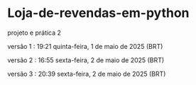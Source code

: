 # Loja-de-revendas-em-python
projeto e prática 2 

versão 1 : 19:21 quinta-feira, 1 de maio de 2025 (BRT) 

versão 2 : 16:55 sexta-feira, 2 de maio de 2025 (BRT) 

versão 3 : 20:39 sexta-feira, 2 de maio de 2025 (BRT) 
